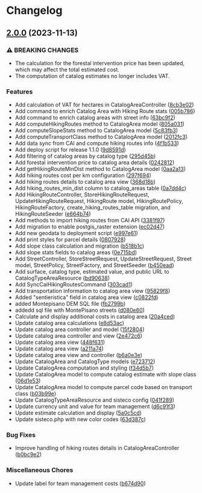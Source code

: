 # Changelog

## [2.0.0](https://github.com/webmappsrl/sisteco2/compare/v1.2.0...v2.0.0) (2023-11-13)


### ⚠ BREAKING CHANGES

* The calculation for the forestal intervention price has been updated, which may affect the total estimated cost.
* The computation of catalog estimates no longer includes VAT.

### Features

* Add calculation of VAT for hectares in CatalogAreaController ([8cb3e02](https://github.com/webmappsrl/sisteco2/commit/8cb3e028811ccdc952c7a1e83ebf599539b058a1))
* Add command to enrich Catalog Area with Hiking Route stats ([005b786](https://github.com/webmappsrl/sisteco2/commit/005b78655df515ddfbf3d5be089e6df6ee522fba))
* Add command to enrich catalog areas with street info ([63bc9f2](https://github.com/webmappsrl/sisteco2/commit/63bc9f298bada67a302e91cd9335b33086f37cff))
* Add computeHikingRoutes method to CatalogArea model ([805a031](https://github.com/webmappsrl/sisteco2/commit/805a03114ff4a8311bcd0e0c4eae4d575395dbf8))
* Add computeSlopeStats method to CatalogArea model ([5c83fb3](https://github.com/webmappsrl/sisteco2/commit/5c83fb34b4120bb696148a455c84ae4eda230dcf))
* Add computeTransportClass method to CatalogArea model ([2012fc3](https://github.com/webmappsrl/sisteco2/commit/2012fc35d4f1e74b683337f6b1e7777d514895b4))
* Add data sync from CAI and compute hiking routes info ([4f1b533](https://github.com/webmappsrl/sisteco2/commit/4f1b5337ccbd2d6135052495e55eeb8d3d856118))
* Add deploy script for release 1.1.0 ([9d8591d](https://github.com/webmappsrl/sisteco2/commit/9d8591df3d213c6d78aad09cb0fdcda9fa972e5b))
* Add filtering of catalog areas by catalog type ([295d45b](https://github.com/webmappsrl/sisteco2/commit/295d45bc67a73421eb4f04058286c10beab2571a))
* Add forestal intervention price to catalog area details ([0242812](https://github.com/webmappsrl/sisteco2/commit/0242812631db2c70f3fcdf104f9f0a2ca9658cd9))
* Add getHikingRouteMinDist method to CatalogArea model ([0aa2a13](https://github.com/webmappsrl/sisteco2/commit/0aa2a131a3ae2a03c987c5fb8ac1ab0fef72ef40))
* Add hiking routes cost per km configuration ([297f694](https://github.com/webmappsrl/sisteco2/commit/297f6942e833d6ee0d4a24680e8b3b15e82a830b))
* Add hiking routes details to catalog area view ([368d18b](https://github.com/webmappsrl/sisteco2/commit/368d18b1d9b14535a035079141688aa0762f9fe4))
* Add hiking_routes_min_dist column to catalog_areas table ([0a7dd4c](https://github.com/webmappsrl/sisteco2/commit/0a7dd4c78413060fa3a07c9c2b98556ac853b4f6))
* Add HikingRouteController, StoreHikingRouteRequest, UpdateHikingRouteRequest, HikingRoute model, HikingRoutePolicy, HikingRouteFactory, create_hiking_routes_table migration, and HikingRouteSeeder ([e664b74](https://github.com/webmappsrl/sisteco2/commit/e664b74f11628fb9f70fd358577d4f386a505dac))
* Add methods to import hiking routes from CAI API ([3381f97](https://github.com/webmappsrl/sisteco2/commit/3381f974c2e5f70dd57c545fa6bdd9caaf485533))
* Add migration to enable postgis_raster extension ([ec02d47](https://github.com/webmappsrl/sisteco2/commit/ec02d47477ba6f95c6d5cef29b9a7d483b8161ec))
* Add new geodata to deployment script ([e997e61](https://github.com/webmappsrl/sisteco2/commit/e997e61917653fdb422421efe825eff2a798147a))
* Add print styles for parcel details ([0807928](https://github.com/webmappsrl/sisteco2/commit/0807928da9cbe4aa070d7bb4fa831019b21f3c5f))
* Add slope class calculation and migration ([b518b1c](https://github.com/webmappsrl/sisteco2/commit/b518b1c2c8556a9455a39586379da87ebcf60cc5))
* Add slope stats fields to catalog areas ([0e715bd](https://github.com/webmappsrl/sisteco2/commit/0e715bd7247b609c8b725c6aa5636077e655e194))
* Add StreetController, StoreStreetRequest, UpdateStreetRequest, Street model, StreetPolicy, StreetFactory, and StreetSeeder ([b450ead](https://github.com/webmappsrl/sisteco2/commit/b450ead002811274eea42a3cac7875dcb45c8325))
* Add surface, catalog type, estimated value, and public URL to CatalogTypeAreaResource ([bd90638](https://github.com/webmappsrl/sisteco2/commit/bd906383a98ef7ed76b1028938727c0354868bce))
* Add SyncCaiHikingRoutesCommand ([303cad1](https://github.com/webmappsrl/sisteco2/commit/303cad1b5e91df3f1be31a4d9b923b6a1cd0fb3b))
* Add transportation information to catalog area view ([95829f8](https://github.com/webmappsrl/sisteco2/commit/95829f8f2c127d0ea256045e3661ca4dc122115d))
* Added "sentieristica" field in catalog area view ([c0822fd](https://github.com/webmappsrl/sisteco2/commit/c0822fd255ff8186f22dd9b91d0821a51d9f41d7))
* added Montepisano DEM SQL file ([fb2799b](https://github.com/webmappsrl/sisteco2/commit/fb2799b805e9444fa299b15ad5cbb0a1c10ab04e))
* addedd sql file with MontePisano streets ([d080e60](https://github.com/webmappsrl/sisteco2/commit/d080e609ccd85a34afaa81b94a6acc18d205ccce))
* Calculate and display additional costs in catalog area ([20a4ced](https://github.com/webmappsrl/sisteco2/commit/20a4ced522fd1cc05b74f8b4117f3ae706c8b9cf))
* Update catalog area calculations ([e8d53ac](https://github.com/webmappsrl/sisteco2/commit/e8d53ac38e00e1df4a423caa7810f61e17c0bf49))
* Update catalog area controller and model ([15f2804](https://github.com/webmappsrl/sisteco2/commit/15f28041378c63c643655e109a90c4bd6918000a))
* Update catalog area controller and view ([2e472c6](https://github.com/webmappsrl/sisteco2/commit/2e472c681fdcce31420f3f3af2ca68f4e9ecb895))
* Update catalog area view ([448f631](https://github.com/webmappsrl/sisteco2/commit/448f631916e75dc2c50b894dcf28278d96cab0cb))
* Update catalog area view ([a211a74](https://github.com/webmappsrl/sisteco2/commit/a211a74b57ac41171a1983f9419a1a46060a2925))
* Update catalog area view and controller ([b6a0e3e](https://github.com/webmappsrl/sisteco2/commit/b6a0e3e72fefac866c6a5e6a855cf02cb88bc31d))
* Update CatalogArea and CatalogType models ([e723712](https://github.com/webmappsrl/sisteco2/commit/e723712928fe19e2e3aeb39d8825a1ada9960b1c))
* Update CatalogArea computation and styling ([f34d5b7](https://github.com/webmappsrl/sisteco2/commit/f34d5b79cdc64792806773c6c612e8b836b3ca19))
* Update CatalogArea model to compute catalog estimate with slope class ([06d1e53](https://github.com/webmappsrl/sisteco2/commit/06d1e53d16ebca9247333a5dfde7e60a31743091))
* Update CatalogArea model to compute parcel code based on transport class ([b03b99e](https://github.com/webmappsrl/sisteco2/commit/b03b99e0bfb0bd8f140a53afebeadbd194ca6a7f))
* Update CatalogTypeAreaResource and sisteco config ([041f289](https://github.com/webmappsrl/sisteco2/commit/041f2897ca1cf417b8c84683453842edd0a18230))
* Update currency unit and value for team management ([d6c91f3](https://github.com/webmappsrl/sisteco2/commit/d6c91f32d6d5997ef20803f8c4e8405a6645b0e7))
* Update estimate calculation and display ([5a0c5cd](https://github.com/webmappsrl/sisteco2/commit/5a0c5cd5c0288aa08428c54881e7979ced12e560))
* Update sisteco.php with new color codes ([63d387c](https://github.com/webmappsrl/sisteco2/commit/63d387c3283c403bbd00fd532d5bea6de22bcb25))


### Bug Fixes

* Improve handling of hiking routes details in CatalogAreaController ([b0bc9e2](https://github.com/webmappsrl/sisteco2/commit/b0bc9e2a160b8fa547c9abd6d45e6d31536e7db2))


### Miscellaneous Chores

* Update label for team management costs ([b674d90](https://github.com/webmappsrl/sisteco2/commit/b674d908573db6475f53f00f09485695aaaca25d))
